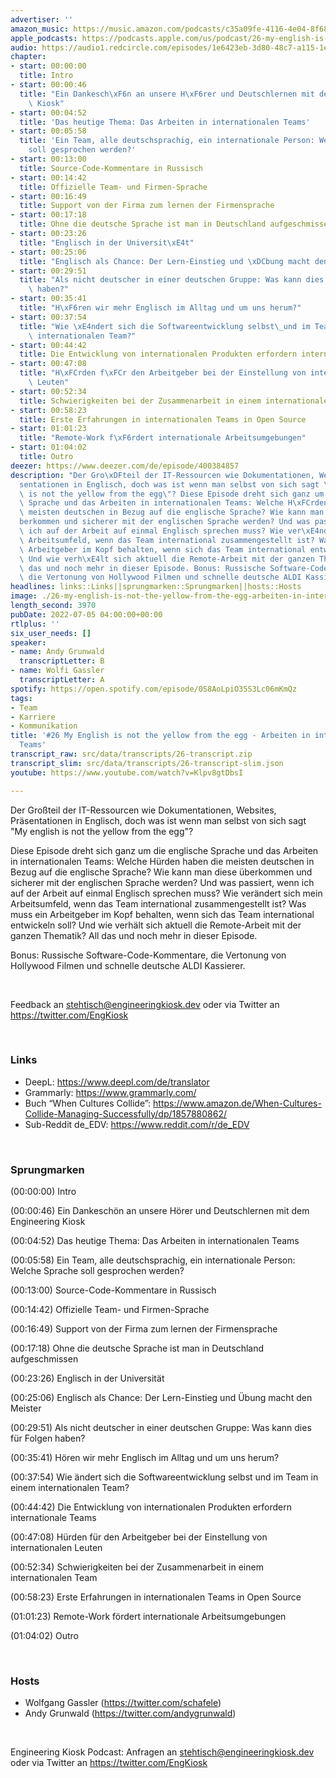 ```yaml
---
advertiser: ''
amazon_music: https://music.amazon.com/podcasts/c35a09fe-4116-4e04-8f68-77d61b112e46/episodes/483ff346-6575-4282-8122-119666a39498/engineering-kiosk-26-my-english-is-not-the-yellow-from-the-egg---arbeiten-in-internationalen-teams
apple_podcasts: https://podcasts.apple.com/us/podcast/26-my-english-is-not-the-yellow-from-the-egg-arbeiten/id1603082924?i=1000568825196&uo=4
audio: https://audio1.redcircle.com/episodes/1e6423eb-3d80-48c7-a115-1e9deb9bff7c/stream.mp3
chapter:
- start: 00:00:00
  title: Intro
- start: 00:00:46
  title: "Ein Dankesch\xF6n an unsere H\xF6rer und Deutschlernen mit dem Engineering\
    \ Kiosk"
- start: 00:04:52
  title: 'Das heutige Thema: Das Arbeiten in internationalen Teams'
- start: 00:05:58
  title: 'Ein Team, alle deutschsprachig, ein internationale Person: Welche Sprache
    soll gesprochen werden?'
- start: 00:13:00
  title: Source-Code-Kommentare in Russisch
- start: 00:14:42
  title: Offizielle Team- und Firmen-Sprache
- start: 00:16:49
  title: Support von der Firma zum lernen der Firmensprache
- start: 00:17:18
  title: Ohne die deutsche Sprache ist man in Deutschland aufgeschmissen
- start: 00:23:26
  title: "Englisch in der Universit\xE4t"
- start: 00:25:06
  title: "Englisch als Chance: Der Lern-Einstieg und \xDCbung macht den Meister"
- start: 00:29:51
  title: "Als nicht deutscher in einer deutschen Gruppe: Was kann dies f\xFCr Folgen\
    \ haben?"
- start: 00:35:41
  title: "H\xF6ren wir mehr Englisch im Alltag und um uns herum?"
- start: 00:37:54
  title: "Wie \xE4ndert sich die Softwareentwicklung selbst\_und im Team in einem\
    \ internationalen Team?"
- start: 00:44:42
  title: Die Entwicklung von internationalen Produkten erfordern internationale Teams
- start: 00:47:08
  title: "H\xFCrden f\xFCr den Arbeitgeber bei der Einstellung von internationalen\
    \ Leuten"
- start: 00:52:34
  title: Schwierigkeiten bei der Zusammenarbeit in einem internationalen Team
- start: 00:58:23
  title: Erste Erfahrungen in internationalen Teams in Open Source
- start: 01:01:23
  title: "Remote-Work f\xF6rdert internationale Arbeitsumgebungen"
- start: 01:04:02
  title: Outro
deezer: https://www.deezer.com/de/episode/400384857
description: "Der Gro\xDFteil der IT-Ressourcen wie Dokumentationen, Websites, Pr\xE4\
  sentationen in Englisch, doch was ist wenn man selbst von sich sagt \"My english\
  \ is not the yellow from the egg\"? Diese Episode dreht sich ganz um die englische\
  \ Sprache und das Arbeiten in internationalen Teams: Welche H\xFCrden haben die\
  \ meisten deutschen in Bezug auf die englische Sprache? Wie kann man diese \xFC\
  berkommen und sicherer mit der englischen Sprache werden? Und was passiert, wenn\
  \ ich auf der Arbeit auf einmal Englisch sprechen muss? Wie ver\xE4ndert sich mein\
  \ Arbeitsumfeld, wenn das Team international zusammengestellt ist? Was muss ein\
  \ Arbeitgeber im Kopf behalten, wenn sich das Team international entwickeln soll?\
  \ Und wie verh\xE4lt sich aktuell die Remote-Arbeit mit der ganzen Thematik? All\
  \ das und noch mehr in dieser Episode. Bonus: Russische Software-Code-Kommentare,\
  \ die Vertonung von Hollywood Filmen und schnelle deutsche ALDI Kassierer."
headlines: links::Links||sprungmarken::Sprungmarken||hosts::Hosts
image: ./26-my-english-is-not-the-yellow-from-the-egg-arbeiten-in-internationalen-teams.jpg
length_second: 3970
pubDate: 2022-07-05 04:00:00+00:00
rtlplus: ''
six_user_needs: []
speaker:
- name: Andy Grunwald
  transcriptLetter: B
- name: Wolfi Gassler
  transcriptLetter: A
spotify: https://open.spotify.com/episode/0S8AoLpiO35S3Lc06mKmQz
tags:
- Team
- Karriere
- Kommunikation
title: '#26 My English is not the yellow from the egg - Arbeiten in internationalen
  Teams'
transcript_raw: src/data/transcripts/26-transcript.zip
transcript_slim: src/data/transcripts/26-transcript-slim.json
youtube: https://www.youtube.com/watch?v=Klpv8gtDbsI

---
```

<p>Der Großteil der IT-Ressourcen wie Dokumentationen, Websites, Präsentationen in Englisch, doch was ist wenn man selbst von sich sagt &#34;My english is not the yellow from the egg&#34;?</p><p>Diese Episode dreht sich ganz um die englische Sprache und das Arbeiten in internationalen Teams: Welche Hürden haben die meisten deutschen in Bezug auf die englische Sprache? Wie kann man diese überkommen und sicherer mit der englischen Sprache werden? Und was passiert, wenn ich auf der Arbeit auf einmal Englisch sprechen muss? Wie verändert sich mein Arbeitsumfeld, wenn das Team international zusammengestellt ist? Was muss ein Arbeitgeber im Kopf behalten, wenn sich das Team international entwickeln soll? Und wie verhält sich aktuell die Remote-Arbeit mit der ganzen Thematik? All das und noch mehr in dieser Episode.</p><p>Bonus: Russische Software-Code-Kommentare, die Vertonung von Hollywood Filmen und schnelle deutsche ALDI Kassierer.</p><p><br></p><p>Feedback an <a href="mailto:stehtisch@engineeringkiosk.dev" rel="nofollow">stehtisch@engineeringkiosk.dev</a> oder via Twitter an <a href="https://twitter.com/EngKiosk" rel="nofollow">https://twitter.com/EngKiosk</a></p><p><br></p><h3 id="links">Links</h3><ul><li>DeepL: <a href="https://www.deepl.com/de/translator" rel="nofollow">https://www.deepl.com/de/translator</a></li><li>Grammarly: <a href="https://www.grammarly.com/" rel="nofollow">https://www.grammarly.com/</a></li><li>Buch “When Cultures Collide”: <a href="https://www.amazon.de/When-Cultures-Collide-Managing-Successfully/dp/1857880862/" rel="nofollow">https://www.amazon.de/When-Cultures-Collide-Managing-Successfully/dp/1857880862/</a></li><li>Sub-Reddit de_EDV: <a href="https://www.reddit.com/r/de_EDV" rel="nofollow">https://www.reddit.com/r/de_EDV</a></li></ul><p><br></p><h3 id="sprungmarken">Sprungmarken</h3><p>(00:00:00) Intro</p><p>(00:00:46) Ein Dankeschön an unsere Hörer und Deutschlernen mit dem Engineering Kiosk</p><p>(00:04:52) Das heutige Thema: Das Arbeiten in internationalen Teams</p><p>(00:05:58) Ein Team, alle deutschsprachig, ein internationale Person: Welche Sprache soll gesprochen werden?</p><p>(00:13:00) Source-Code-Kommentare in Russisch</p><p>(00:14:42) Offizielle Team- und Firmen-Sprache</p><p>(00:16:49) Support von der Firma zum lernen der Firmensprache</p><p>(00:17:18) Ohne die deutsche Sprache ist man in Deutschland aufgeschmissen</p><p>(00:23:26) Englisch in der Universität</p><p>(00:25:06) Englisch als Chance: Der Lern-Einstieg und Übung macht den Meister</p><p>(00:29:51) Als nicht deutscher in einer deutschen Gruppe: Was kann dies für Folgen haben?</p><p>(00:35:41) Hören wir mehr Englisch im Alltag und um uns herum?</p><p>(00:37:54) Wie ändert sich die Softwareentwicklung selbst und im Team in einem internationalen Team?</p><p>(00:44:42) Die Entwicklung von internationalen Produkten erfordern internationale Teams</p><p>(00:47:08) Hürden für den Arbeitgeber bei der Einstellung von internationalen Leuten</p><p>(00:52:34) Schwierigkeiten bei der Zusammenarbeit in einem internationalen Team</p><p>(00:58:23) Erste Erfahrungen in internationalen Teams in Open Source</p><p>(01:01:23) Remote-Work fördert internationale Arbeitsumgebungen</p><p>(01:04:02) Outro</p><p><br></p><h3 id="hosts">Hosts</h3><ul><li>Wolfgang Gassler (<a href="https://twitter.com/schafele" rel="nofollow">https://twitter.com/schafele</a>)</li><li>Andy Grunwald (<a href="https://twitter.com/andygrunwald" rel="nofollow">https://twitter.com/andygrunwald</a>)</li></ul><p><br></p><p>Engineering Kiosk Podcast: Anfragen an <a href="http://stehtisch@engineeringkiosk.dev" rel="nofollow">stehtisch@engineeringkiosk.dev</a> oder via Twitter an <a href="https://twitter.com/EngKiosk" rel="nofollow">https://twitter.com/EngKiosk</a></p>